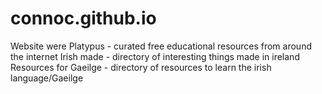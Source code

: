 # connoc.github.io
Website were
Platypus - curated free educational resources from around the internet
Irish made - directory of interesting things made in ireland
Resources for Gaeilge - directory of resources to learn the irish language/Gaeilge
